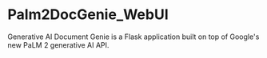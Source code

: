 # Palm2DocGenie_WebUI
Generative AI Document Genie is a Flask application built on top of Google's new PaLM 2 generative AI API. 
